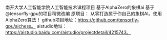 南开大学人工智能学院人工智能技术课程项目
基于AlphaZero的象棋ai
基于@tensorfly-gpu的项目稍微改编
原项目：
从零打造属于你自己的象棋AI。使用AlphaZero算法！
github项目地址：https://github.com/tensorfly-gpu/aichess。
aistudio地址：https://aistudio.baidu.com/aistudio/projectdetail/4215743。
